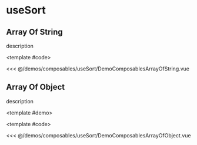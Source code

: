 # useSort

<!-- 👉 Array Of String -->
<Demo>

## Array Of String

description

<DemoComposablesArrayOfString />

<template #code>

<<< @/demos/composables/useSort/DemoComposablesArrayOfString.vue

</template>

</Demo>

<!-- 👉 Array Of Object -->
<Demo>

## Array Of Object

description

<template #demo>

<DemoComposablesArrayOfObject />

</template>

<template #code>

<<< @/demos/composables/useSort/DemoComposablesArrayOfObject.vue

</template>

</Demo>
